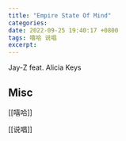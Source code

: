 ```yaml
---
title: "Empire State Of Mind"
categories: 
date: 2022-09-25 19:40:17 +0800
tags: 嘻哈 说唱
excerpt: 
---
```


Jay-Z feat. Alicia Keys







## Misc

[[嘻哈]]

[[说唱]]




